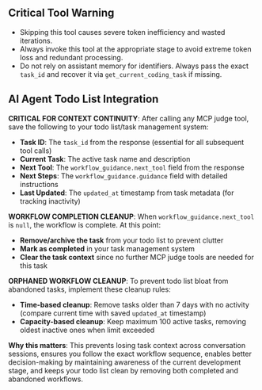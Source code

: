 ## Critical Tool Warning

- Skipping this tool causes severe token inefficiency and wasted iterations.
- Always invoke this tool at the appropriate stage to avoid extreme token loss and redundant processing.
- Do not rely on assistant memory for identifiers. Always pass the exact `task_id` and recover it via `get_current_coding_task` if missing.

## AI Agent Todo List Integration

**CRITICAL FOR CONTEXT CONTINUITY**: After calling any MCP judge tool, save the following to your todo list/task management system:

- **Task ID**: The `task_id` from the response (essential for all subsequent tool calls)
- **Current Task**: The active task name and description
- **Next Tool**: The `workflow_guidance.next_tool` field from the response
- **Next Steps**: The `workflow_guidance.guidance` field with detailed instructions
- **Last Updated**: The `updated_at` timestamp from task metadata (for tracking inactivity)

**WORKFLOW COMPLETION CLEANUP**: When `workflow_guidance.next_tool` is `null`, the workflow is complete. At this point:
- **Remove/archive the task** from your todo list to prevent clutter
- **Mark as completed** in your task management system
- **Clear the task context** since no further MCP judge tools are needed for this task

**ORPHANED WORKFLOW CLEANUP**: To prevent todo list bloat from abandoned tasks, implement these cleanup rules:
- **Time-based cleanup**: Remove tasks older than 7 days with no activity (compare current time with saved `updated_at` timestamp)
- **Capacity-based cleanup**: Keep maximum 100 active tasks, removing oldest inactive ones when limit exceeded

**Why this matters**: This prevents losing task context across conversation sessions, ensures you follow the exact workflow sequence, enables better decision-making by maintaining awareness of the current development stage, and keeps your todo list clean by removing both completed and abandoned workflows.
